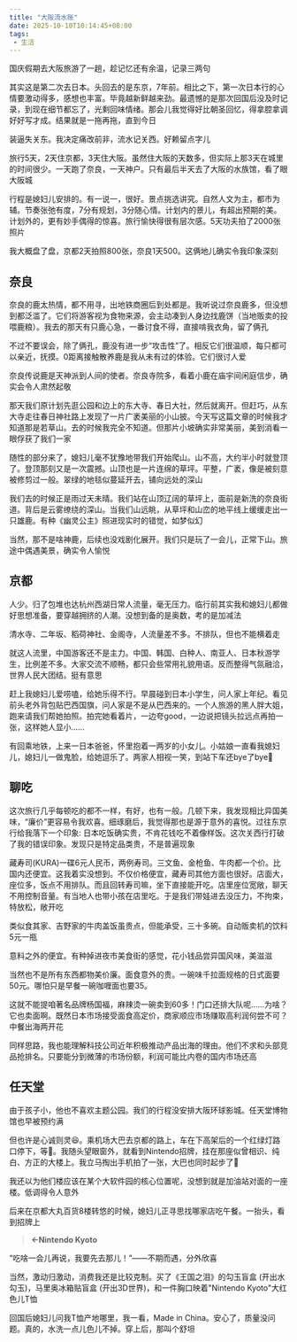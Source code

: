 ```yaml
---
title: "大阪流水账"
date: 2025-10-10T10:14:45+08:00
tags:
 - 生活
---
```


国庆假期去大阪旅游了一趟，趁记忆还有余温，记录三两句

其实这是第二次去日本。头回去的是东京，7年前。相比之下，第一次日本行的心情要激动得多，感想也丰富。毕竟越新鲜越来劲。最遗憾的是那次回国后没及时记录，到现在细节都忘了，光剩回味情绪。那会儿我觉得好比朝圣回忆，得拿腔拿调好好写才成。结果就是一拖再拖，直到今日

装逼失关东。我决定痛改前非，流水记关西。好赖留点字儿

旅行5天，2天住京都，3天住大阪。虽然住大阪的天数多，但实际上那3天在城里的时间很少。一天跑了奈良，一天神户。只有最后半天去了大阪的水族馆，看了眼大阪城

行程是媳妇儿安排的。有一说一，很好。景点挑选讲究。自然人文为主，都市为辅。节奏张弛有度，7分有规划，3分随心情。计划内的景儿，有超出预期的美。计划外的，更有妙手偶得的惊喜。旅行愉快得很有层次感。5天功夫拍了2000张照片

我大概盘了盘，京都2天拍照800张，奈良1天500。这俩地儿确实令我印象深刻

## 奈良

奈良的鹿太热情，都不用寻，出地铁商圈后到处都是。我听说过奈良鹿多，但没想到都泛滥了。它们将游客视为食物来源，会主动凑到人身边找鹿饼（当地贩卖的投喂鹿粮）。我去的那天有只鹿心急，一番讨食不得，直接啃我衣角，留了俩孔

不过不要误会，除了俩孔，鹿没有进一步“攻击性”了。相反它们很温顺，每只都可以亲近，抚摸。0距离接触散养鹿是我从未有过的体验。它们很讨人爱

奈良传说鹿是天神派到人间的使者。奈良寺院多，看着小鹿在庙宇间闲庭信步，确实会令人肃然起敬

那天我们原计划先逛公园和边上的东大寺、春日大社，然后就离开。但赶巧，从东大寺走往春日神社路上发现了一片广袤美丽的小山披。今天写这篇文章的时候我才知道那是若草山。去的时候我完全不知道。但那片小坡确实非常美丽，美到消看一眼俘获了我们一家

随性的部分来了，媳妇儿毫不犹豫地带我们开始爬山。山不高，大约半小时就登顶了。登顶那刻又是一次震撼。山顶也是一片连绵的草坪。平整，广袤，像是被刻意被修剪过一般。翠绿的地毯似蔓延开去，铺向远处的深山

我们去的时候正是雨过天未晴。我们站在山顶辽阔的草坪上，面前是新洗的奈良街道。背后是云雾缭绕的深山。当我们山远眺，从草坪和山峦的地平线上缓缓走出一只雄鹿。有种《幽灵公主》照进现实时的错觉，如梦似幻

当然，那不是啥神鹿，后续也没戏剧化展开。我们只是玩了一会儿，正常下山。旅途中偶遇美景，确实令人愉悦

## 京都

人少。归了包堆也达杭州西湖日常人流量，毫无压力。临行前其实我和媳妇儿都做好思想准备，要穿越拥挤的人潮。没想到备的是奥数，考的是加减法

清水寺、二年坂‌、稻荷神社、金阁寺，人流量差不多。不排队，但也不能横着走

就这人流里，中国游客还不是主力。中国、韩国、白种人、南亚人、日本秋游学生，比例差不多。大家交流不顺畅，都只会些常用礼貌用语。反而整得气氛融洽，世界人民大团结。挺有意思

赶上我媳妇儿爱唠嗑，给她乐得不行。早晨碰到日本小学生，问人家上年纪。看见前头老外背包贴巴西国旗，问人家是不是从巴西来的。一个人旅游的黑人胖大姐，跑来请我们帮她拍照。拍完她看着片，一边夸good，一边说把镜头拉远点再拍一张，这样她人显小……

有回乘地铁，上来一日本爸爸，怀里抱着一两岁的小女儿。小姑娘一直看我媳妇儿，媳妇儿一做鬼脸，给她逗乐了。两家人相视一笑，到站下车还bye了bye👋

## 聊吃

这次旅行几乎每顿吃的都不一样，有好，也有一般。几顿下来，我发现相比异国美味，“廉价”更容易令我欢喜。细琢磨后，我觉得那也是源于意外的喜悦。过往东京行给我落下一个印象: 日本吃饭确实贵，不肯花钱吃不着像样饭。这次关西行打破了我的错误印象。发现只是特定品类贵，不是普遍现象

藏寿司(KURA)一碟6元人民币，两例寿司。三文鱼、金枪鱼、牛肉都一个价。比国内还便宜。这我着实没想到。不仅价格便宜，藏寿司其他方面也很好。店面大，座位多，饭点不用排队。而且回转寿司嘛，坐下直接能开吃。店里座位宽敞，聊天不用控制音量。有当地人也带小孩在店里吃。于是我们带娃进去没压力，不拘束，特放松，敞开吃

类似食其家、吉野家的牛肉盖饭虽贵点，但能承受，三十多碗。自动贩卖机的饮料5元一瓶

意料之外的便宜。有种掉进夜市美食街的感觉，花小钱品尝异国风味，美滋滋

当然也不是所有东西都物美价廉。面食意外的贵。一碗味千拉面规格的日式面要50元。哪怕只是早餐一碗咖喱面也要35。

这就不能提咱著名品牌杨国福，麻辣烫一碗卖到60多！门口还排大队呢……为啥？它也卖面啊。既然日本市场接受面食高定价，商家顺应市场赚取高利润何尝不可？中餐出海两开花

同样思路，我也能理解科技公司近年积极推动产品出海的理由。他们不求和头部竞品抢排名。只要能分到微薄的市场份额，利润可能比内卷的国内市场还高

## 任天堂

由于孩子小，他也不喜欢主题公园。我们的行程没安排大阪环球影城。任天堂博物馆也早被预约满

但也许是心诚则灵😆。乘机场大巴去京都的路上，车在下高架后的一个红绿灯路口停下，等🚥。我随头望眼窗外，就看到Nintendo招牌，挂在那座似曾相识、纯白、方正的大楼上。我立马掏出手机拍了一张，大巴也同时起步了🚥

我还以为他们楼应该在某个大软件园的核心位置呢，没想到就是加油站对面的一座楼。低调得令人意外

后来在京都大丸百货8楼转悠的时候，媳妇儿正寻思找哪家店吃午餐。一抬头，看到招牌上

> **←Nintendo Kyoto**

“吃啥一会儿再说，我要先去那儿！”——不期而遇，分外欣喜

当然，激动归激动，消费我还是比较克制。买了《王国之泪》的勾玉盲盒 (开出水勾玉)，马里奥冰箱贴盲盒 (开出3D世界)，和一件胸口映着"Nintendo Kyoto"大红色儿T恤

回国后媳妇儿问我T恤产地哪里，我一看，Made in China。安心了，质量没问题。真的，水洗一点儿色儿不掉。穿上后，那叫个舒坦